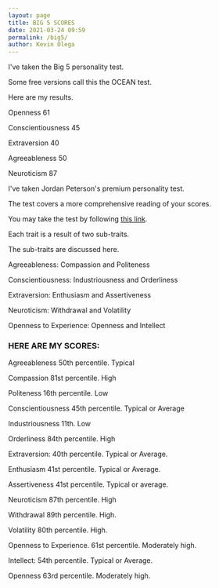 ```yaml
--- 
layout: page
title: BIG 5 SCORES
date: 2021-03-24 09:59
permalink: /big5/ 
author: Kevin Olega 
--- 
```

I've taken the Big 5 personality test.

Some free versions call this the OCEAN test.

Here are my results.

Openness 61

Conscientiousness 45

Extraversion 40

Agreeableness 50

Neuroticism 87

I've taken Jordan Peterson's premium personality test.

The test covers a more comprehensive reading of your scores.

You may take the test by following [this link](https://www.understandmyself.com/).

Each trait is a result of two sub-traits.

The sub-traits are discussed here.

Agreeableness: Compassion and Politeness

Conscientiousness: Industriousness and Orderliness

Extraversion: Enthusiasm and Assertiveness

Neuroticism: Withdrawal and Volatility

Openness to Experience: Openness and Intellect

### HERE ARE MY SCORES:

Agreeableness 50th percentile. Typical

Compassion 81st percentile. High

Politeness 16th percentile. Low

Conscientiousness 45th percentile. Typical or Average

Industriousness 11th. Low

Orderliness 84th percentile. High

Extraversion: 40th percentile. Typical or Average.

Enthusiasm 41st percentile. Typical or Average.

Assertiveness 41st percentile. Typical or average.

Neuroticism 87th percentile. High

Withdrawal 89th percentile. High.

Volatility 80th percentile. High.

Openness to Experience. 61st percentile. Moderately high.

Intellect: 54th percentile. Typical or Average.

Openness 63rd percentile. Moderately high.
